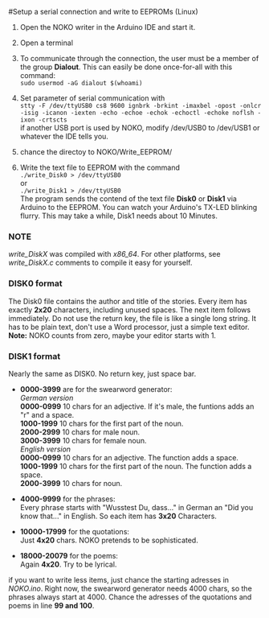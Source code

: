 #Setup a serial connection and write to EEPROMs (Linux)

1. Open the NOKO writer in the Arduino IDE and start it. 

2. Open a terminal  

3. To communicate through the connection, the user must be a member of the group **Dialout**. This can easily be done once-for-all with this command:  
``` sudo usermod -aG dialout $(whoami) ```  

4. Set parameter of serial communication with  
``` stty -F /dev/ttyUSB0 cs8 9600 ignbrk -brkint -imaxbel -opost -onlcr -isig -icanon -iexten -echo -echoe -echok -echoctl -echoke noflsh -ixon -crtscts ```  
if another USB port is used by NOKO, modify /dev/USB0 to /dev/USB1 or whatever the IDE tells you.

5. chance the directoy to NOKO/Write_EEPROM/

6. Write the text file to EEPROM with the command  
``` ./write_Disk0 > /dev/ttyUSB0 ```  
or  
``` ./write_Disk1 > /dev/ttyUSB0 ```  
The program sends the contend of the text file **Disk0** or **Disk1** via Arduino to the EEPROM. You can watch your Arduino's TX-LED blinking flurry. This may take a while, Disk1 needs about 10 Minutes. 

### NOTE 
*write_DiskX* was compiled with *x86_64*. For other platforms, see *write_DiskX.c* comments to compile it easy for yourself.

### DISK0 format
The Disk0 file contains the author and title of the stories. Every item has exactly **2x20** characters, including unused spaces. The next item follows immediately. Do not use the return key, the file is like a single long string. It has to be plain text, don't use a Word processor, just a simple text editor. **Note:** NOKO counts from zero, maybe your editor starts with 1.  

### DISK1 format
Nearly the same as DISK0. No return key, just space bar. 
* **0000-3999** are for the swearword generator:  
*German version*  
**0000-0999** 10 chars for an adjective. If it's male, the funtions adds an "r" and a space.  
**1000-1999** 10 chars for the first part of the noun.  
**2000-2999** 10 chars for male noun.  
**3000-3999** 10 chars for female noun.  
*English version*  
**0000-0999** 10 chars for an adjective. The function adds a space.  
**1000-1999** 10 chars for the first part of the noun. The function adds a space.  
**2000-3999** 10 chars for noun.  

* **4000-9999** for the phrases:  
Every phrase starts with "Wusstest Du, dass..." in German an "Did you know that..." in English. So each item has **3x20** Characters.

* **10000-17999** for the quotations:    
Just **4x20** chars. NOKO pretends to be sophisticated.

* **18000-20079** for the poems:   
Again **4x20**. Try to be lyrical.

if you want to write less items, just chance the starting adresses in *NOKO.ino*. Right now, the swearword generator needs 4000 chars, so the phrases always start at 4000. Chance the adresses of the quotations and poems in line **99 and 100**.
